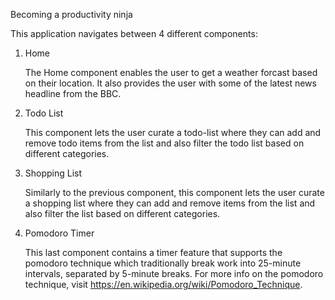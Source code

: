 Becoming a productivity ninja

This application navigates between 4 different components:

1) Home

    The Home component enables the user to get a weather forcast based on their location.
    It also provides the user with some of the latest news headline from the BBC.

2) Todo  List

    This component lets the user curate a todo-list where they can add and remove todo items from the list and also filter the todo list based on different categories.

3) Shopping List

     Similarly to the previous component, this component lets the user curate a shopping list where they can add and remove  items from the list and also filter the list based on different categories.

4) Pomodoro Timer

    This last component contains a timer feature that supports the pomodoro technique which traditionally break work into 25-minute intervals, separated by 5-minute breaks.
    For more info on the pomodoro technique, visit https://en.wikipedia.org/wiki/Pomodoro_Technique.

